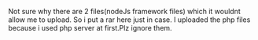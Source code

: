 Not sure why there are 2 files(nodeJs framework files) which it wouldnt allow me to upload. So i put a rar here just in case.
I uploaded the php files because i used php server at first.Plz ignore them.
